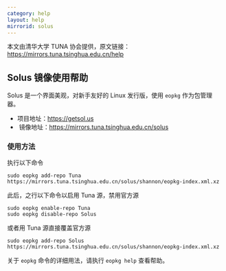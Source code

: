 ```yaml
---
category: help
layout: help
mirrorid: solus
---
```


本文由清华大学 TUNA 协会提供，原文链接：<https://mirrors.tuna.tsinghua.edu.cn/help>


## Solus 镜像使用帮助

Solus 是一个界面美观，对新手友好的 Linux 发行版，使用 `eopkg` 作为包管理器。

*  项目地址：<https://getsol.us>
*  镜像地址：<https://mirrors.tuna.tsinghua.edu.cn/solus>

### 使用方法

执行以下命令

```
sudo eopkg add-repo Tuna https://mirrors.tuna.tsinghua.edu.cn/solus/shannon/eopkg-index.xml.xz
```

此后，之行以下命令以启用 Tuna 源，禁用官方源

```
sudo eopkg enable-repo Tuna
sudo eopkg disable-repo Solus
```

或者用 Tuna 源直接覆盖官方源

```
sudo eopkg add-repo Solus https://mirrors.tuna.tsinghua.edu.cn/solus/shannon/eopkg-index.xml.xz
```

关于 `eopkg` 命令的详细用法，请执行 `eopkg help` 查看帮助。
